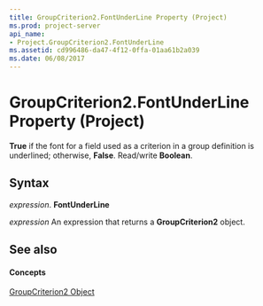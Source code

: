 ```yaml
---
title: GroupCriterion2.FontUnderLine Property (Project)
ms.prod: project-server
api_name:
- Project.GroupCriterion2.FontUnderLine
ms.assetid: cd996486-da47-4f12-0ffa-01aa61b2a039
ms.date: 06/08/2017
---
```



# GroupCriterion2.FontUnderLine Property (Project)

 **True** if the font for a field used as a criterion in a group definition is underlined; otherwise, **False**. Read/write **Boolean**.


## Syntax

 _expression_. **FontUnderLine**

 _expression_ An expression that returns a **GroupCriterion2** object.


## See also


#### Concepts


[GroupCriterion2 Object](Project.GroupCriterion2.md)

